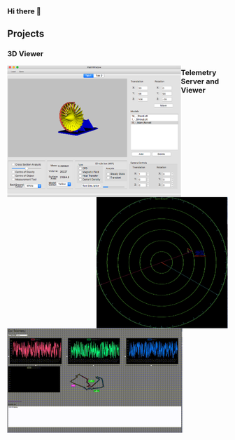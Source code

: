 ### Hi there 👋

## Projects

### 3D Viewer
<div>
<img src="https://github.com/mbh1620/Computing_Project/blob/master/Computing%20project/Images/Image1.png" width="auto" height="300" style="float:left;display:inline-block">
<img src="https://github.com/mbh1620/ARPA-Simulator/blob/master/photos/viewer.png" width="300" height="auto" style="padding-left:30px;float:right;display:inline-block">
</div>

### Telemetry Server and Viewer
<img src="https://github.com/mbh1620/Car-Telemetry-Receive-Server/blob/master/NodeServer/public/screen.gif" width="400" height="auto" style="display:inline-block">
